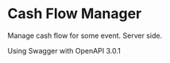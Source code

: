 # Cash Flow Manager

Manage cash flow for some event. Server side.

Using Swagger with OpenAPI 3.0.1
